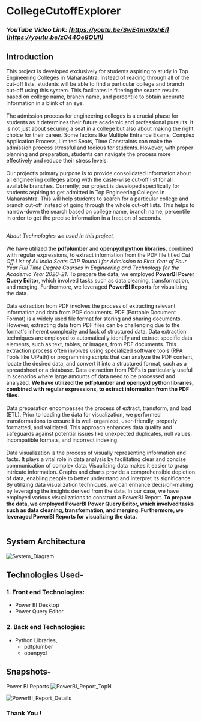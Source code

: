 # CollegeCutoffExplorer

### _YouTube Video Link: [https://youtu.be/SwE4mxQxhEI](https://youtu.be/z044Oe8OUII)_


## Introduction
This project is developed exclusively for students aspiring to study in Top Engineering Colleges in Maharashtra. Instead of reading through all of the cut-off lists, students will be able to find a particular college and branch cut-off using this system. This facilitates in filtering the search results based on college name, branch name, and percentile to obtain accurate information in a blink of an eye. </br></br>
The admission process for engineering colleges is a crucial phase for students as it determines their future academic and professional pursuits. It is not just about securing a seat in a college but also about making the right choice for their career. Some factors like Multiple Entrance Exams, Complex Application Process, Limited Seats, Time Constraints can make the admission process stressful and tedious for students. However, with proper planning and preparation, students can navigate the process more effectively and reduce their stress levels. </br></br>
Our project’s primary purpose is to provide consolidated information about all engineering colleges along with the caste-wise cut-off list for all available branches. Currently, our project is developed specifically for students aspiring to get admitted in Top Engineering Colleges in Maharashtra. This will help students to search for a particular college and branch cut-off instead of going through the whole cut-off lists. This helps to narrow-down the search based on college name, branch name, percentile in order to get the precise information in a fraction of seconds. </br> </br>

*About Technologies we used in this project,* </br></br>
We have utilized the **pdfplumber** and **openpyxl** **python libraries**, combined with regular expressions, to extract information from the PDF file titled *Cut Off List of All India Seats CAP Round I for Admission to First Year of Four Year Full Time Degree Courses in Engineering and Technology for the Academic Year 2020–21*. 
To prepare the data, we employed **PowerBI Power Query Editor**, which involved tasks such as data cleaning, transformation, and merging. Furthermore, we leveraged **PowerBI Reports** for visualizing the data. </br></br>
Data extraction from PDF involves the process of extracting relevant information and data from PDF documents. PDF (Portable Document Format) is a widely used file format for storing and sharing documents. However, extracting data from PDF files can be challenging due to the format's inherent complexity and lack of structured data. Data extraction techniques are employed to automatically identify and extract specific data elements, such as text, tables, or images, from PDF documents. This extraction process often involves using specialized software tools (RPA Tools like UiPath) or programming scripts that can analyze the PDF content, locate the desired data, and convert it into a structured format, such as a spreadsheet or a database. Data extraction from PDFs is particularly useful in scenarios where large amounts of data need to be processed and analyzed. **We have utilized the pdfplumber and openpyxl python libraries, combined with regular expressions, to extract information from the PDF files.** </br></br>
Data preparation encompasses the process of extract, transform, and load (ETL). Prior to loading the data for visualization, we performed transformations to ensure it is well-organized, user-friendly, properly formatted, and validated. This approach enhances data quality and safeguards against potential issues like unexpected duplicates, null values, incompatible formats, and incorrect indexing. </br></br>
Data visualization is the process of visually representing information and facts. It plays a vital role in data analysis by facilitating clear and concise communication of complex data. Visualizing data makes it easier to grasp intricate information. Graphs and charts provide a comprehensible depiction of data, enabling people to better understand and interpret its significance. By utilizing data visualization techniques, we can enhance decision-making by leveraging the insights derived from the data. In our case, we have employed various visualizations to construct a PowerBI Report. **To prepare the data, we employed PowerBI Power Query Editor, which involved tasks such as data cleaning, transformation, and merging. Furthermore, we leveraged PowerBI Reports for visualizing the data.** </br></br>

## System Architecture
![System_Diagram](https://github.com/rid17pawar/CollegeCutoffExplorer/assets/47048717/7cd77460-267e-47d1-8d46-25fc4ec89c67)

## Technologies Used-
### 1. Front end Technologies:
  - Power BI Desktop
  - Power Query Editor
  
### 2. Back end Technologies:
  - Python Libraries, 
    - pdfplumber
    - openpyxl


## Snapshots-

Power BI Reports
![PowerBI_Report_TopN](https://github.com/rid17pawar/CollegeCutoffExplorer/assets/47048717/f0e1a132-0484-4e87-83e4-90f8665178e7)


![PowerBI_Report_Details](https://github.com/rid17pawar/CollegeCutoffExplorer/assets/47048717/b0b5802d-38d7-42f8-a88d-e896bbe72988)

### Thank You !
